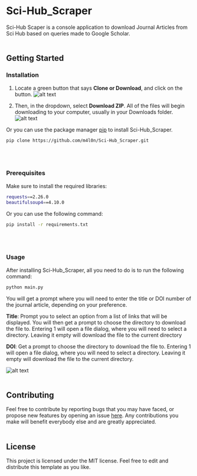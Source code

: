 # Sci-Hub_Scraper

Sci-Hub Scaper is a console application to download Journal Articles from Sci Hub based on queries made to Google Scholar.
<br/><br/>
## Getting Started

### Installation
1. Locate a green button that says **Clone or Download**, and click on the button.
![alt text](https://imgur.com/8dqFohf.png)

2. Then, in the dropdown, select **Download ZIP**. All of the files will begin downloading to your computer, usually in your Downloads folder.
![alt text](https://i.imgur.com/klBjQjg.png)

Or you can use the package manager [pip](https://pip.pypa.io/en/stable/) to install Sci-Hub_Scraper.

```bash
pip clone https://github.com/m4l0n/Sci-Hub_Scraper.git
```
<br/><br/>
### Prerequisites

Make sure to install the required libraries:

```bash
requests==2.26.0
beautifulsoup4==4.10.0
```

Or you can use the following command:

```bash
pip install -r requirements.txt
```
<br/><br/>

### Usage

After installing Sci-Hub_Scraper, all you need to do is to run the following command: 
```bash
python main.py
```

You will get a prompt where you will need to enter the title or DOI number of the journal article, depending on your preference. 

**Title**: Prompt you to select an option from a list of links that will be displayed. You will then get a prompt to choose the directory to download the file to. Entering 1 will open a file dialog, where you will need to select a directory. Leaving it empty will download the file to the current directory

**DOI**: Get a prompt to choose the directory to download the file to. Entering 1 will open a file dialog, where you will need to select a directory. Leaving it empty will download the file to the current directory.

![alt text](https://imgur.com/5VinN5R.gif)
<br/><br/>
## Contributing
Feel free to contribute by reporting bugs that you may have faced, or propose new features by opening an issue [here](https://github.com/m4l0n/Sci-Hub_Scraper/issues). Any contributions you make will benefit everybody else and are greatly appreciated.
<br/><br/>
## License
This project is licensed under the MIT license. Feel free to edit and distribute this template as you like.
